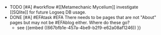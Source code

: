- TODO [#A] #workflow #[[Metamechanic Mycelium]] investigate [[SQlite]] for future Logseq DB usage.
- DONE [#A] #EFAtask #EFA There needs to be pages that are not "About" pages but may not be #EFAblog either. Where do these go?
	- see {{embed ((667bfb1e-457a-4be9-b2f9-e62a08af1246)) }}